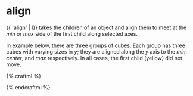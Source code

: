 # align

{{ 'align' | l}} takes the children of an object and align them to meet
at the _min_ or _max_ side of the first child along selected axes.


In example below, there are three groups of cubes. Each group has three cubes
with varying sizes in _y_; they are aligned along the _y_ axis to
the _min_, _center_, and _max_ respectively. In all cases, the first child
(yellow) did not move.

{% craftml %}
<col spacing="10">

<!-- aligned to min side in y -->
<g l="align y min">
  <cube t="size y 20; position x 0" color="yellow"/>
  <cube t="size y 15; position x 20" color="pink"/>
  <cube t="size y 10; position x 40" color="red"/>
</g>

<!-- aligned to the center in y -->
<g l="align y center">
  <cube t="size y 20; position x 0" color="yellow"/>
  <cube t="size y 15; position x 20" color="lightgreen"/>
  <cube t="size y 10; position x 40" color="green"/>
</g>

<!-- aligned to max in y -->
<g l="align y max">
  <cube t="size y 20; position x 0" color="yellow"/>
  <cube t="size y 15; position x 20" color="skyblue"/>
  <cube t="size y 10; position x 40" color="blue"/>
</g>

</col>
{% endcraftml %}
